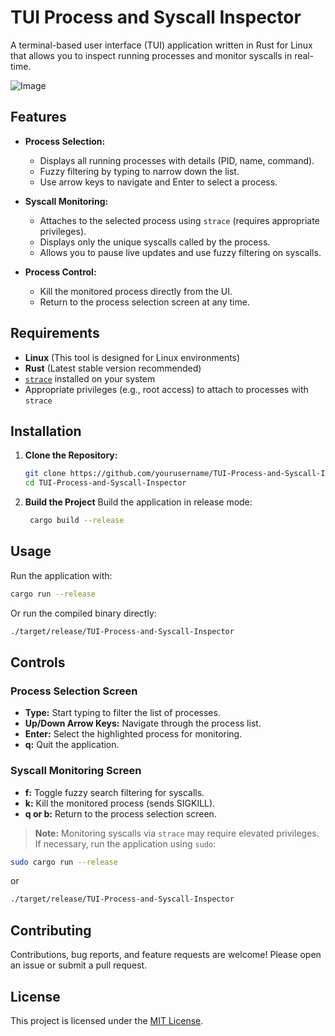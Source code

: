 # TUI Process and Syscall Inspector

A terminal-based user interface (TUI) application written in Rust for Linux that allows you to inspect running processes and monitor syscalls in real-time.

![Image](https://github.com/user-attachments/assets/5879bcba-a742-407f-b517-6216a813d099)

## Features

- **Process Selection:**  
  - Displays all running processes with details (PID, name, command).
  - Fuzzy filtering by typing to narrow down the list.
  - Use arrow keys to navigate and Enter to select a process.

- **Syscall Monitoring:**  
  - Attaches to the selected process using `strace` (requires appropriate privileges).
  - Displays only the unique syscalls called by the process.
  - Allows you to pause live updates and use fuzzy filtering on syscalls.

- **Process Control:**  
  - Kill the monitored process directly from the UI.
  - Return to the process selection screen at any time.

## Requirements

- **Linux** (This tool is designed for Linux environments)
- **Rust** (Latest stable version recommended)
- [`strace`](https://strace.io/) installed on your system
- Appropriate privileges (e.g., root access) to attach to processes with `strace`

## Installation

1. **Clone the Repository:**

   ```sh
   git clone https://github.com/yourusername/TUI-Process-and-Syscall-Inspector.git
   cd TUI-Process-and-Syscall-Inspector
   ```

1. **Build the Project**
    Build the application in release mode:

   ```sh
    cargo build --release
   ```

## Usage
Run the application with:

```sh
cargo run --release
```
Or run the compiled binary directly:

```sh
./target/release/TUI-Process-and-Syscall-Inspector
```
## Controls

### Process Selection Screen
- **Type:** Start typing to filter the list of processes.
- **Up/Down Arrow Keys:** Navigate through the process list.
- **Enter:** Select the highlighted process for monitoring.
- **q:** Quit the application.

### Syscall Monitoring Screen
- **f:** Toggle fuzzy search filtering for syscalls.
- **k:** Kill the monitored process (sends SIGKILL).
- **q or b:** Return to the process selection screen.

> **Note:** Monitoring syscalls via `strace` may require elevated privileges. If necessary, run the application using `sudo`:

```sh
sudo cargo run --release
```
or
```sh
./target/release/TUI-Process-and-Syscall-Inspector
```

## Contributing

Contributions, bug reports, and feature requests are welcome! Please open an issue or submit a pull request.

## License

This project is licensed under the [MIT License](LICENSE).

